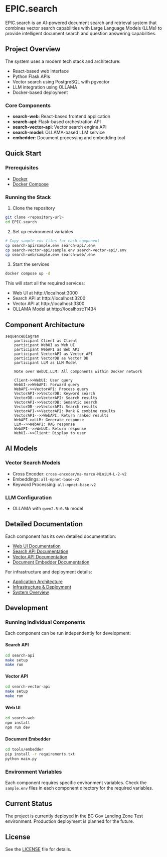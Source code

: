 # EPIC.search

EPIC.search is an AI-powered document search and retrieval system that combines vector search capabilities with Large Language Models (LLMs) to provide intelligent document search and question answering capabilities.

## Project Overview

The system uses a modern tech stack and architecture:

- React-based web interface
- Python Flask APIs
- Vector search using PostgreSQL with pgvector
- LLM integration using OLLAMA
- Docker-based deployment

### Core Components

- **search-web**: React-based frontend application
- **search-api**: Flask-based orchestration API
- **search-vector-api**: Vector search engine API
- **search-model**: OLLAMA-based LLM service
- **embedder**: Document processing and embedding tool

## Quick Start

### Prerequisites

- [Docker](https://www.docker.com/)
- [Docker Compose](https://docs.docker.com/compose/)

### Running the Stack

1. Clone the repository

```bash
git clone <repository-url>
cd EPIC.search
```

2. Set up environment variables

```bash
# Copy sample env files for each component
cp search-api/sample.env search-api/.env
cp search-vector-api/sample.env search-vector-api/.env
cp search-web/sample.env search-web/.env
```

3. Start the services

```bash
docker compose up -d
```

This will start all the required services:

- Web UI at http://localhost:3000
- Search API at http://localhost:3200
- Vector API at http://localhost:3300
- OLLAMA Model at http://localhost:11434

## Component Architecture

```mermaid
sequenceDiagram
    participant Client as Client
    participant WebUI as Web UI
    participant WebAPI as Web API
    participant VectorAPI as Vector API
    participant VectorDB as Vector DB
    participant LLM as LLM Model
    
    Note over WebUI,LLM: All components within Docker network
    
    Client->>WebUI: User query
    WebUI->>WebAPI: Forward query
    WebAPI->>VectorAPI: Process query
    VectorAPI->>VectorDB: Keyword search
    VectorDB-->>VectorAPI: Search results
    VectorAPI->>VectorDB: Semantic search
    VectorDB-->>VectorAPI: Search results
    VectorAPI->>VectorAPI: Rank & combine results
    VectorAPI-->>WebAPI: Return ranked results
    WebAPI->>LLM: Generate response
    LLM-->>WebAPI: RAG response
    WebAPI-->>WebUI: Return response
    WebUI-->>Client: Display to user
```

## AI Models

### Vector Search Models

- Cross Encoder: `cross-encoder/ms-marco-MiniLM-L-2-v2`
- Embeddings: `all-mpnet-base-v2`
- Keyword Processing: `all-mpnet-base-v2`

### LLM Configuration

- OLLAMA with `qwen2.5:0.5b` model

## Detailed Documentation

Each component has its own detailed documentation:

- [Web UI Documentation](search-web/README.md)
- [Search API Documentation](search-api/DOCUMENTATION.md)
- [Vector API Documentation](search-vector-api/DOCUMENTATION.md)
- [Document Embedder Documentation](tools/embedder/DOCUMENTATION.md)

For infrastructure and deployment details:

- [Application Architecture](documentation/ARCHITECTURE.md)
- [Infrastructure & Deployment](documentation/INFRASTRUCTURE.md)
- [System Overview](documentation/OVERVIEW.md)

## Development

### Running Individual Components

Each component can be run independently for development:

#### Search API

```bash
cd search-api
make setup
make run
```

#### Vector API

```bash
cd search-vector-api
make setup
make run
```

#### Web UI

```bash
cd search-web
npm install
npm run dev
```

#### Document Embedder

```bash
cd tools/embedder
pip install -r requirements.txt
python main.py
```

### Environment Variables

Each component requires specific environment variables. Check the `sample.env` files in each component directory for the required variables.

## Current Status

The project is currently deployed in the BC Gov Landing Zone Test environment. Production deployment is planned for the future.

## License

See the [LICENSE](LICENSE) file for details.
